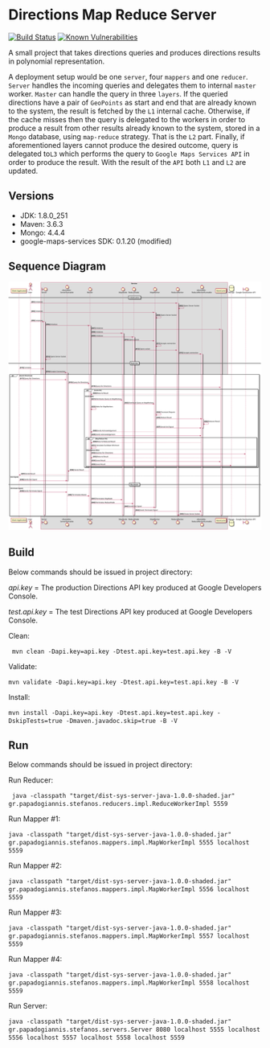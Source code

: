 # Directions Map Reduce Server # 
[![Build Status](https://travis-ci.com/steve-papadogiannis/dist-sys-server-java.svg?branch=master)](https://travis-ci.com/steve-papadogiannis/dist-sys-server-java)
[![Known Vulnerabilities](https://snyk.io/test/github/steve-papadogiannis/dist-sys-server-java/badge.svg?targetFile=pom.xml)](https://snyk.io/test/github/steve-papadogiannis/dist-sys-server-java?targetFile=pom.xml)

A small project that takes directions queries and produces directions results in polynomial representation.

A deployment setup would be one `server`, four `mappers` and one `reducer`.
`Server` handles the incoming queries and delegates them to internal `master` worker.
`Master` can handle the query in three `layers`. If the queried directions have a pair
of `GeoPoints` as start and end that are already known to the system, the result is fetched
by the `L1` internal cache. Otherwise, if the cache misses then the query is delegated to
the workers in order to produce a result from other results already known to the system, 
stored in a `Mongo` database, using `map-reduce` strategy. That is the `L2` part. Finally,
if aforementioned layers cannot produce the desired outcome, query is delegated to`L3` which
performs the query to `Google Maps Services API` in order to produce the result. With the 
result of the `API` both `L1` and `L2` are updated.

## Versions ##

* JDK: 1.8.0_251
* Maven: 3.6.3
* Mongo: 4.4.4
* google-maps-services SDK: 0.1.20 (modified)

## Sequence Diagram ##

![Lifecycle Sequence Diagram](./images/lifecycle.svg)

## Build ##

Below commands should be issued in project directory:

_api.key_ = The production Directions API key produced at Google Developers Console.

_test.api.key_ = The test Directions API key produced at Google Developers Console.

Clean:

```
 mvn clean -Dapi.key=api.key -Dtest.api.key=test.api.key -B -V
```

Validate:

```
mvn validate -Dapi.key=api.key -Dtest.api.key=test.api.key -B -V
```

Install:

```
mvn install -Dapi.key=api.key -Dtest.api.key=test.api.key -DskipTests=true -Dmaven.javadoc.skip=true -B -V
```

## Run ##

Below commands should be issued in project directory:

Run Reducer:

```
 java -classpath "target/dist-sys-server-java-1.0.0-shaded.jar" gr.papadogiannis.stefanos.reducers.impl.ReduceWorkerImpl 5559
```

Run Mapper #1:

```
java -classpath "target/dist-sys-server-java-1.0.0-shaded.jar" gr.papadogiannis.stefanos.mappers.impl.MapWorkerImpl 5555 localhost 5559
```

Run Mapper #2:

```
java -classpath "target/dist-sys-server-java-1.0.0-shaded.jar" gr.papadogiannis.stefanos.mappers.impl.MapWorkerImpl 5556 localhost 5559
```

Run Mapper #3:

```
java -classpath "target/dist-sys-server-java-1.0.0-shaded.jar" gr.papadogiannis.stefanos.mappers.impl.MapWorkerImpl 5557 localhost 5559
```

Run Mapper #4:

```
java -classpath "target/dist-sys-server-java-1.0.0-shaded.jar" gr.papadogiannis.stefanos.mappers.impl.MapWorkerImpl 5558 localhost 5559
```

Run Server:

```
java -classpath "target/dist-sys-server-java-1.0.0-shaded.jar" gr.papadogiannis.stefanos.servers.Server 8080 localhost 5555 localhost 5556 localhost 5557 localhost 5558 localhost 5559
```